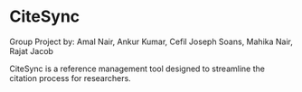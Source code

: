 # CiteSync
Group Project by: Amal Nair, Ankur Kumar, Cefil Joseph Soans, Mahika Nair, Rajat Jacob

CiteSync is a reference management tool designed to streamline the citation process for researchers.
